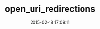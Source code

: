 ---
layout: post
title:  "open_uri_redirections"
repo:   "jaimeiniesta/open_uri_redirections"
date:   2015-02-18 17:09:11
gemurl: https://github.com/jaimeiniesta/open_uri_redirections
---